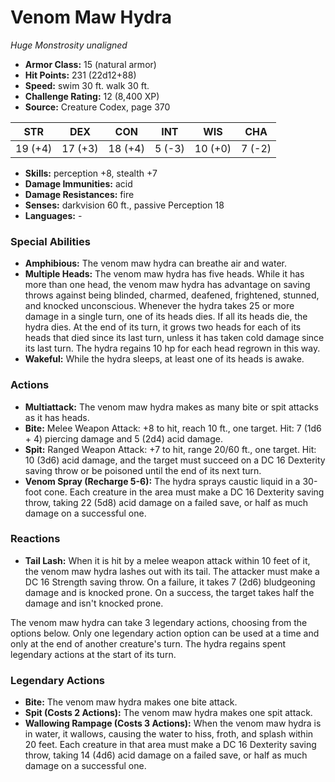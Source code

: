 # Venom Maw Hydra

*Huge* *Monstrosity* *unaligned*

- **Armor Class:** 15 (natural armor)
- **Hit Points:** 231 (22d12+88)
- **Speed:** swim 30 ft. walk 30 ft.
- **Challenge Rating:** 12 (8,400 XP)
- **Source:** Creature Codex, page 370

| STR | DEX | CON | INT | WIS | CHA |
| --- | --- | --- | --- | --- | --- |
| 19 (+4) | 17 (+3) | 18 (+4) | 5 (-3) | 10 (+0) | 7 (-2) |

- **Skills:** perception +8, stealth +7
- **Damage Immunities:** acid
- **Damage Resistances:** fire
- **Senses:** darkvision 60 ft., passive Perception 18
- **Languages:** -

### Special Abilities

- **Amphibious:** The venom maw hydra can breathe air and water.
- **Multiple Heads:** The venom maw hydra has five heads. While it has more than one head, the venom maw hydra has advantage on saving throws against being blinded, charmed, deafened, frightened, stunned, and knocked unconscious. Whenever the hydra takes 25 or more damage in a single turn, one of its heads dies. If all its heads die, the hydra dies. At the end of its turn, it grows two heads for each of its heads that died since its last turn, unless it has taken cold damage since its last turn. The hydra regains 10 hp for each head regrown in this way.
- **Wakeful:** While the hydra sleeps, at least one of its heads is awake.

### Actions

- **Multiattack:** The venom maw hydra makes as many bite or spit attacks as it has heads.
- **Bite:** Melee Weapon Attack: +8 to hit, reach 10 ft., one target. Hit: 7 (1d6 + 4) piercing damage and 5 (2d4) acid damage.
- **Spit:** Ranged Weapon Attack: +7 to hit, range 20/60 ft., one target. Hit: 10 (3d6) acid damage, and the target must succeed on a DC 16 Dexterity saving throw or be poisoned until the end of its next turn.
- **Venom Spray (Recharge 5-6):** The hydra sprays caustic liquid in a 30-foot cone. Each creature in the area must make a DC 16 Dexterity saving throw, taking 22 (5d8) acid damage on a failed save, or half as much damage on a successful one.

### Reactions

- **Tail Lash:** When it is hit by a melee weapon attack within 10 feet of it, the venom maw hydra lashes out with its tail. The attacker must make a DC 16 Strength saving throw. On a failure, it takes 7 (2d6) bludgeoning damage and is knocked prone. On a success, the target takes half the damage and isn't knocked prone.

The venom maw hydra can take 3 legendary actions, choosing from the options below. Only one legendary action option can be used at a time and only at the end of another creature's turn. The hydra regains spent legendary actions at the start of its turn.

### Legendary Actions

- **Bite:** The venom maw hydra makes one bite attack.
- **Spit (Costs 2 Actions):** The venom maw hydra makes one spit attack.
- **Wallowing Rampage (Costs 3 Actions):** When the venom maw hydra is in water, it wallows, causing the water to hiss, froth, and splash within 20 feet. Each creature in that area must make a DC 16 Dexterity saving throw, taking 14 (4d6) acid damage on a failed save, or half as much damage on a successful one.
